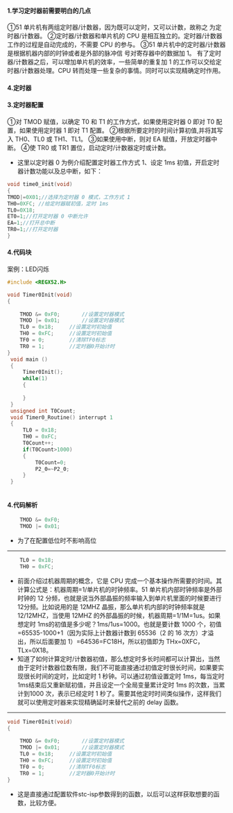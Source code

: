 
#### 1.学习定时器前需要明白的几点
①51 单片机有两组定时器/计数器，因为既可以定时，又可以计数，故称之
为定时器/计数器。
②定时器/计数器和单片机的 CPU 是相互独立的。定时器/计数器工作的过程是自动完成的，不需要 CPU 的参与。
③51 单片机中的定时器/计数器是根据机器内部的时钟或者是外部的脉冲信
号对寄存器中的数据加 1。
有了定时器/计数器之后，可以增加单片机的效率，一些简单的重复加 1 的工作可以交给定时器/计数器处理。CPU 转而处理一些复杂的事情。同时可以实现精确定时作用。

#### 4.定时器



#### 3.定时器配置
①对 TMOD 赋值，以确定 T0 和 T1 的工作方式，如果使用定时器 0 即对 T0 配置，如果使用定时器 1 即对 T1 配置。
②根据所要定时的时间计算初值,并将其写入 TH0、TL0 或 TH1、TL1。
③如果使用中断，则对 EA 赋值，开放定时器中断。
④使 TR0 或 TR1 置位，启动定时/计数器定时或计数。
- 这里以定时器 0 为例介绍配置定时器工作方式 1、设定 1ms 初值，开启定时
器计数功能以及总中断，如下：
```c
void time0_init(void)
{
TMOD|=0X01;//选择为定时器 0 模式，工作方式 1
TH0=0XFC; //给定时器赋初值，定时 1ms
TL0=0X18;
ET0=1;//打开定时器 0 中断允许
EA=1;//打开总中断
TR0=1;//打开定时器
}
```

#### 4.代码块
案例：LED闪烁
```c
#include <REGX52.H>

void Timer0Init(void)		
{
		
	TMOD &= 0xF0;		//设置定时器模式
	TMOD |= 0x01;		//设置定时器模式
	TL0 = 0x18;		//设置定时初始值
	TH0 = 0xFC;		//设置定时初始值
	TF0 = 0;		//清除TF0标志
	TR0 = 1;		//定时器0开始计时
}
 void main ()
 {
	 Timer0Init();
	 while(1)
	 {
		 
	 }
 }
 unsigned int T0Count;
 void Timer0_Routine() interrupt 1
 {
	 TL0 = 0x18;		
	 TH0 = 0xFC;		
	 T0Count++;
	 if(T0Count>1000)
	 {
		 T0Count=0;
		 P2_0=~P2_0;
	 }
 }
 
```
#### 4.代码解析
```c
    TMOD &= 0xF0;		
    TMOD |= 0x01;		
```
- 为了在配置低位时不影响高位
- ---
```c
    TL0 = 0x18;		
    TH0 = 0xFC;		
```
- 前面介绍过机器周期的概念，它是 CPU 完成一个基本操作所需要的时间。其计算公式是：机器周期=1/单片机的时钟频率。51 单片机内部时钟频率是外部时钟的 12 分频，也就是说当外部晶振的频率输入到单片机里面的时候要进行 12分频。比如说用的是 12MHZ 晶振，那么单片机内部的时钟频率就是 12/12MHZ，当使用 12MHZ 的外部晶振的时候，机器周期=1/1M=1us。如果想定时 1ms的初值是多少呢？1ms/1us=1000。也就是要计数 1000 个，初值=65535-1000+1（因为实际上计数器计数到 65536（2 的 16 次方）才溢出，所以后面要加 1）=64536=FC18H，所以初值即为 THx=0XFC，TLx=0X18。
- 知道了如何计算定时/计数器初值，那么想定时多长时间都可以计算出，当然由于定时计数器位数有限，我们不可能直接通过初值定时很长时间，如果要实现很长时间的定时，比如定时 1 秒钟。可以通过初值设置定时 1ms，每当定时 1ms结束后又重新赋初值，并且设定一个全局变量累计定时 1ms 的次数，当累计到1000 次，表示已经定时 1 秒了。需要其他定时时间类似操作，这样我们就可以使用定时器来实现精确延时来替代之前的 delay 函数。
-----
```c
void Timer0Init(void)		
{
		
	TMOD &= 0xF0;		//设置定时器模式
	TMOD |= 0x01;		//设置定时器模式
	TL0 = 0x18;		//设置定时初始值
	TH0 = 0xFC;		//设置定时初始值
	TF0 = 0;		//清除TF0标志
	TR0 = 1;		//定时器0开始计时
}
```
- 这是直接通过配置软件stc-isp参数得到的函数，以后可以这样获取想要的函数，比较方便。